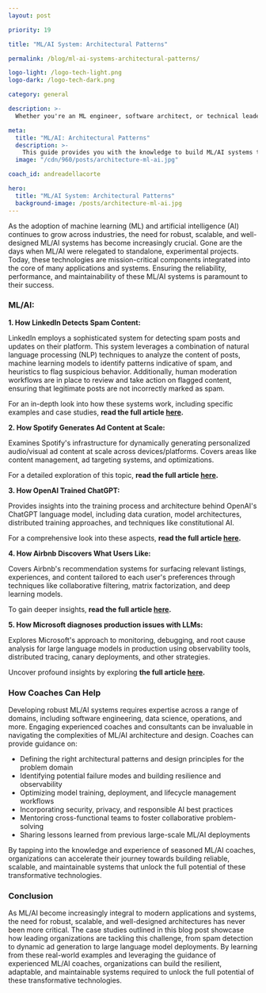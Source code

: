 ```yaml
---
layout: post

priority: 19

title: "ML/AI System: Architectural Patterns"

permalink: /blog/ml-ai-systems-architectural-patterns/

logo-light: /logo-tech-light.png
logo-dark: /logo-tech-dark.png

category: general

description: >-
  Whether you're an ML engineer, software architect, or technical leader, this guide provides you with the knowledge to build ML/AI systems that handle real-world challenges and deliver consistent, high-quality results.

meta:
  title: "ML/AI: Architectural Patterns"
  description: >-
    This guide provides you with the knowledge to build ML/AI systems that handle real-world challenges and deliver consistent, high-quality results.
  image: "/cdn/960/posts/architecture-ml-ai.jpg"

coach_id: andreadellacorte

hero:
  title: "ML/AI System: Architectural Patterns"
  background-image: /posts/architecture-ml-ai.jpg
---
```


As the adoption of machine learning (ML) and artificial intelligence (AI) continues to grow across industries, the need for robust, scalable, and well-designed ML/AI systems has become increasingly crucial. Gone are the days when ML/AI were relegated to standalone, experimental projects. Today, these technologies are mission-critical components integrated into the core of many applications and systems. Ensuring the reliability, performance, and maintainability of these ML/AI systems is paramount to their success.

### ML/AI:

**1\. How LinkedIn Detects Spam Content:**

LinkedIn employs a sophisticated system for detecting spam posts and updates on their platform. This system leverages a combination of natural language processing (NLP) techniques to analyze the content of posts, machine learning models to identify patterns indicative of spam, and heuristics to flag suspicious behavior. Additionally, human moderation workflows are in place to review and take action on flagged content, ensuring that legitimate posts are not incorrectly marked as spam.

For an in-depth look into how these systems work, including specific examples and case studies, **read the full article <a href="https://tinyurl.com/42w69vv5">here</a>.**

**2\. How Spotify Generates Ad Content at Scale:**

Examines Spotify's infrastructure for dynamically generating personalized audio/visual ad content at scale across devices/platforms. Covers areas like content management, ad targeting systems, and optimizations.

For a detailed exploration of this topic, **read the full article <a href="https://tinyurl.com/24uceymd">here</a>.**

**3\. How OpenAI Trained ChatGPT:**

Provides insights into the training process and architecture behind OpenAI's ChatGPT language model, including data curation, model architectures, distributed training approaches, and techniques like constitutional AI.

For a comprehensive look into these aspects, **read the full article <a href="https://tinyurl.com/3e4t94u2">here</a>.**

**4\. How Airbnb Discovers What Users Like:**

Covers Airbnb's recommendation systems for surfacing relevant listings, experiences, and content tailored to each user's preferences through techniques like collaborative filtering, matrix factorization, and deep learning models.

To gain deeper insights, **read the full article <a href="https://tinyurl.com/45c2swp4">here</a>.**

**5\. How Microsoft diagnoses production issues with LLMs:**

Explores Microsoft's approach to monitoring, debugging, and root cause analysis for large language models in production using observability tools, distributed tracing, canary deployments, and other strategies.

Uncover profound insights by exploring **the full article <a href="https://tinyurl.com/3pa44v53">here</a>.**

### How Coaches Can Help

Developing robust ML/AI systems requires expertise across a range of domains, including software engineering, data science, operations, and more. Engaging experienced coaches and consultants can be invaluable in navigating the complexities of ML/AI architecture and design. Coaches can provide guidance on:

- Defining the right architectural patterns and design principles for the problem domain
- Identifying potential failure modes and building resilience and observability
- Optimizing model training, deployment, and lifecycle management workflows
- Incorporating security, privacy, and responsible AI best practices
- Mentoring cross-functional teams to foster collaborative problem-solving
- Sharing lessons learned from previous large-scale ML/AI deployments

By tapping into the knowledge and experience of seasoned ML/AI coaches, organizations can accelerate their journey towards building reliable, scalable, and maintainable systems that unlock the full potential of these transformative technologies.

### Conclusion

As ML/AI become increasingly integral to modern applications and systems, the need for robust, scalable, and well-designed architectures has never been more critical. The case studies outlined in this blog post showcase how leading organizations are tackling this challenge, from spam detection to dynamic ad generation to large language model deployments. By learning from these real-world examples and leveraging the guidance of experienced ML/AI coaches, organizations can build the resilient, adaptable, and maintainable systems required to unlock the full potential of these transformative technologies.
